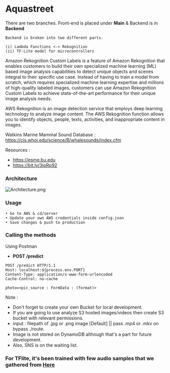 # Aquastreet



There are two branches. Front-end is placed under **Main** & Backend is in **Backend**

```
Backend is broken into two different parts.

(i) Lambda Functions <-> Rekognition
(ii) TF-Lite model for microcontrollers
```

Amazon Rekognition Custom Labels is a feature of Amazon Rekognition that enables customers to build their own specialized machine learning (ML) based image analysis capabilities to detect unique objects and scenes integral to their specific use case. Instead of having to train a model from scratch, which requires specialized machine learning expertise and millions of high-quality labeled images, customers can use Amazon Rekognition Custom Labels to achieve state-of-the-art performance for their unique image analysis needs.

AWS Rekognition is an image detection service that employs deep learning technology to analyze image content. The AWS Rekognition function allows you to identify objects, people, texts, activities, and inappropriate content in images.



Watkins Marine Mammal Sound Database : https://cis.whoi.edu/science/B/whalesounds/index.cfm


Resources : 

- https://esme.bu.edu
- https://bit.ly/3ipRp92


### Architecture

![Architecture.png](https://i.postimg.cc/vZxKND24/Architecture.png)


### Usage

```
• Go to AWS & cd/server
• Update your own AWS credentials inside config.json
• Save changes & push to production
```

### Calling the methods 
Using Postman

* **POST /predict**
```
POST /predict HTTP/1.1
Host: localhost:${process.env.PORT}
Content-Type: application/x-www-form-urlencoded
Cache-Control: no-cache

photo=<pic_source : FormData : (format)>
```

Note :

- Don't forget to create your own Bucket for local development.
- If you are going to use analyze S3 hosted images/videos then create S3 bucket with relevant permissions.
- input : filepath of .jpg or .png image [Default] || pass .mp4 or .mkv on bypass ./route.
- Image is not stored on DynamoDB although that's a part for future development.
- Also, SNS is on the waiting list.


### For TFlite, it's been trained with few audio samples that we gathered from [Here](https://cis.whoi.edu/science/B/whalesounds/index.cfm)

